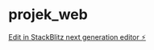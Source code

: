 # projek_web

[Edit in StackBlitz next generation editor ⚡️](https://stackblitz.com/~/github.com/Manggusss/projek_web)